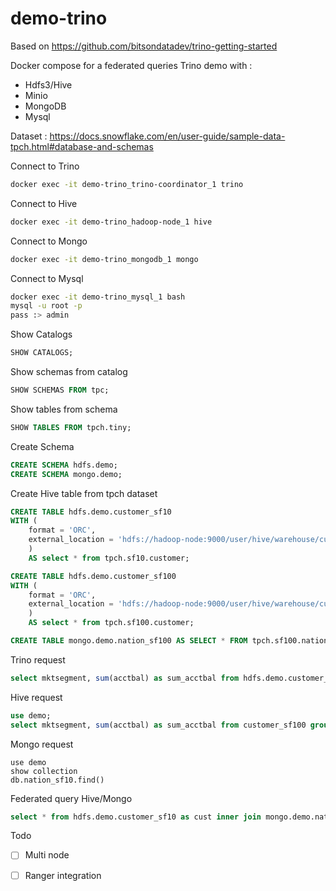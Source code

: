 # demo-trino

Based on https://github.com/bitsondatadev/trino-getting-started

Docker compose for a federated queries Trino demo with :

- Hdfs3/Hive
- Minio
- MongoDB
- Mysql

Dataset : https://docs.snowflake.com/en/user-guide/sample-data-tpch.html#database-and-schemas

Connect to Trino

```bash
docker exec -it demo-trino_trino-coordinator_1 trino
```

Connect to Hive

```bash
docker exec -it demo-trino_hadoop-node_1 hive
```

Connect to Mongo

```bash
docker exec -it demo-trino_mongodb_1 mongo
```

Connect to Mysql

```bash
docker exec -it demo-trino_mysql_1 bash
mysql -u root -p
pass :> admin
```

Show Catalogs

```SQL
SHOW CATALOGS;
```

Show schemas from catalog

```SQL
SHOW SCHEMAS FROM tpc;
```

Show tables from schema

```SQL
SHOW TABLES FROM tpch.tiny;
```

Create Schema

```SQL
CREATE SCHEMA hdfs.demo;
CREATE SCHEMA mongo.demo;
```

Create Hive table from tpch dataset

```SQL
CREATE TABLE hdfs.demo.customer_sf10
WITH (
    format = 'ORC',
    external_location = 'hdfs://hadoop-node:9000/user/hive/warehouse/customer_sf10'
    )
    AS select * from tpch.sf10.customer;

CREATE TABLE hdfs.demo.customer_sf100
WITH (
    format = 'ORC',
    external_location = 'hdfs://hadoop-node:9000/user/hive/warehouse/customer_sf100'
    )
    AS select * from tpch.sf100.customer;
```

```SQL
CREATE TABLE mongo.demo.nation_sf100 AS SELECT * FROM tpch.sf100.nation;
```

Trino request

```SQL
select mktsegment, sum(acctbal) as sum_acctbal from hdfs.demo.customer_sf100 group by mktsegment order by mktsegment;
```

Hive request

```SQL
use demo;
select mktsegment, sum(acctbal) as sum_acctbal from customer_sf100 group by mktsegment order by mktsegment;
```

Mongo request

```Mongo
use demo
show collection
db.nation_sf10.find()
```

Federated query Hive/Mongo

```SQL
select * from hdfs.demo.customer_sf10 as cust inner join mongo.demo.nation_sf10 as nation on cust.nationkey = nation.nationkey;
```

Todo

- [ ] Multi node
- [ ] Ranger integration

